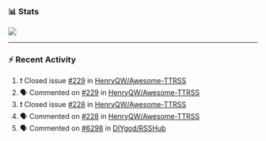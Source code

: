 ### :bar_chart: Stats

<a href="#">
  <img align="center" src="https://github-readme-stats.vercel.app/api?username=henryqw&count_private=true&show_icons=true" />
</a>
<!-- <a href="#">
  <img align="center" src="https://github-readme-stats-git-master.henryqw.vercel.app/api/top-langs/?username=HenryQW&layout=compact" />
</a> -->

---

### :zap: Recent Activity

<!--START_SECTION:activity-->

1. ❗️ Closed issue [#229](https://github.com/HenryQW/Awesome-TTRSS/issues/229) in [HenryQW/Awesome-TTRSS](https://github.com/HenryQW/Awesome-TTRSS)
2. 🗣 Commented on [#229](https://github.com/HenryQW/Awesome-TTRSS/issues/229) in [HenryQW/Awesome-TTRSS](https://github.com/HenryQW/Awesome-TTRSS)
3. ❗️ Closed issue [#228](https://github.com/HenryQW/Awesome-TTRSS/issues/228) in [HenryQW/Awesome-TTRSS](https://github.com/HenryQW/Awesome-TTRSS)
4. 🗣 Commented on [#228](https://github.com/HenryQW/Awesome-TTRSS/issues/228) in [HenryQW/Awesome-TTRSS](https://github.com/HenryQW/Awesome-TTRSS)
5. 🗣 Commented on [#6298](https://github.com/DIYgod/RSSHub/issues/6298) in [DIYgod/RSSHub](https://github.com/DIYgod/RSSHub)
<!--END_SECTION:activity-->
